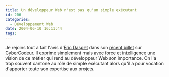 ```yaml
---
title: Un développeur Web n'est pas qu'un simple exécutant
id: 206
categories:
  - Développement Web
date: 2004-06-10 16:11:44
tags:
---
```


Je rejoins tout à fait l'avis d'[Eric Daspet](http://blog.dreams4net.com/ "Dreams4Net &gt;&gt; Blog &gt;&gt; Technologie Web et Opinion") dans son [récent billet](http://www.cybercodeur.net/index.php?idmessage=1020#archive1020 "e Web c&#039;est pour les stagiaires") sur [CyberCodeur](http://www.cybercodeur.net/ "CYBERcodeur.net"). Il exprime simplement mais avec force et intelligence une vision de ce métier qui rend au développeur Web son importance. On l'a trop souvent cantoné au rôle de simple exécutant alors qu'il a pour vocation d'apporter toute son expertise aux projets.